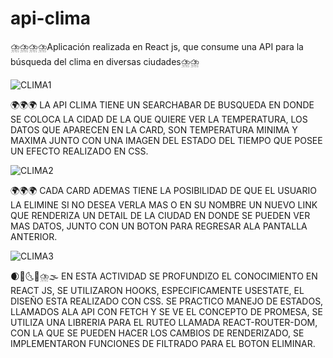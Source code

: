 # api-clima
⛈️⛈️⛈️⛈️Aplicación realizada en React js, que consume una API para la búsqueda del clima en diversas ciudades⛈️⛈️

![CLIMA1](https://user-images.githubusercontent.com/82051708/133500490-cb34c8f7-ce88-4614-8587-cc4fc4250190.png)


🌍🌍🌍 LA API CLIMA TIENE UN SEARCHABAR DE BUSQUEDA EN DONDE SE COLOCA LA CIDAD DE LA QUE QUIERE VER LA TEMPERATURA, LOS DATOS QUE APARECEN EN LA CARD, SON TEMPERATURA MINIMA Y MAXIMA JUNTO CON UNA IMAGEN DEL ESTADO DEL TIEMPO QUE POSEE UN EFECTO REALIZADO EN CSS.

![CLIMA2](https://user-images.githubusercontent.com/82051708/133500847-f085d82c-7694-4039-a7aa-d7555b50a652.png)


🌍🌍🌍 CADA CARD ADEMAS TIENE LA POSIBILIDAD DE QUE EL USUARIO LA ELIMINE SI NO DESEA VERLA MAS O EN SU NOMBRE UN NUEVO LINK QUE RENDERIZA UN DETAIL DE LA CIUDAD EN DONDE SE PUEDEN VER MAS DATOS, JUNTO CON UN BOTON PARA REGRESAR ALA PANTALLA ANTERIOR.

![CLIMA3](https://user-images.githubusercontent.com/82051708/133501759-d5b66847-3f3b-4778-a171-b88da11faa71.png)



🌒🌚🌜🌞⛈️🌫️ EN ESTA ACTIVIDAD SE PROFUNDIZO EL CONOCIMIENTO EN REACT JS, SE UTILIZARON HOOKS, ESPECIFICAMENTE USESTATE, EL DISEÑO ESTA REALIZADO CON CSS. SE PRACTICO MANEJO DE ESTADOS, LLAMADOS ALA API CON FETCH Y SE VE EL CONCEPTO DE PROMESA, SE UTILIZA UNA LIBRERIA PARA EL RUTEO LLAMADA REACT-ROUTER-DOM, CON LA QUE SE PUEDEN HACER LOS CAMBIOS DE RENDERIZADO, SE IMPLEMENTARON FUNCIONES DE FILTRADO PARA EL BOTON ELIMINAR.
